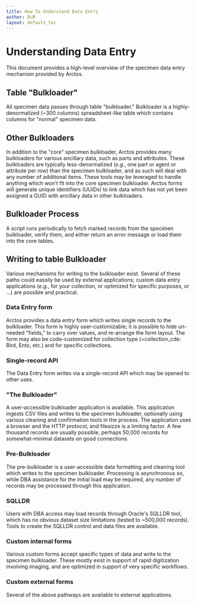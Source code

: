 ```yaml
---
title: How To Understand Data Entry
author: DLM
layout: default_toc
---
```


# Understanding Data Entry

This document provides a high-level overview of the specimen data entry mechanism provided by Arctos.

## Table "Bulkloader"

All specimen data passes through table "bulkloader." Bulkloader is a highly-denormalized (~300 columns) spreadsheet-like
table which contains columns for "normal" specimen data. 

## Other Bulkloaders

In addition to the "core" specimen bulkloader, Arctos provides many bulkloaders for various ancillary data, such as parts and attributes.
These bulkloaders are typically less-denormalized (_e.g._, one part or agent or attribute per row)
 than the specimen bulkloader, and as such will deal with any number of additional items. 
These tools may be leveraged to handle anything which won't fit into the core specimen bulkloader. Arctos forms will generate
unique identifiers (UUIDs) to link data which has not yet been assigned a GUID with ancillary data in other bulkloaders.

## Bulkloader Process

A script runs periodically to fetch marked records from the specimen bulkloader, verify them, and either return an error message or
load them into the core tables.

## Writing to table Bulkloader

Various mechanisms for writing to the bulkloader exist. Several of these paths could eassily be used by external applications; 
custom data entry applications (_e.g._, for your collection, or optimized for specific purposes, or ...) are possible and practical.

### Data Entry form

Arctos provides a data entry form which writes single records to the bulkloader. This form is highly user-customizable; it is possible
to hide un-needed "fields," to carry over values, and re-arrange the form layout. The form may also be 
code-customized for collection type (=collection_cde: Bird, Ento, etc.) and for specific collections.

### Single-record API

The Data Entry form writes via a single-record API which may be opened to other uses.

### "The Bulkloader"

A user-accessible bulkloader application is available. This application ingests CSV files and writes to the specimen bulkloader, optionally
using various cleaning and confirmation tools in the process. The application uses a browser and the HTTP protocol, and filesizze is
a limiting factor. A few thousand records are usually possible, perhaps 50,000 records for somewhat-minimal datasets on good connections.

### Pre-Bulkloader

The pre-bulkloader is a user-accessible data formatting and cleaning tool which writes to the specimen bulkloader. Processing is 
asynchronous so, while DBA assistance for the initial load may be required, any number of records may be processed through this application.

### SQLLDR

Users with DBA access may load records through Oracle's SQLLDR tool, which has no obvious dataset size limitations 
(tested to ~500,000 records). Tools to create the SQLLDR control and data files are available.

### Custom internal forms

Various custom forms accept specific types of data and write to the specimen bulkloader. These mostly exist in support of 
rapid digitization involving imaging, and are optimized in support of very specific workflows. 

### Custom external forms 

Several of the above pathways are available to external applications.

